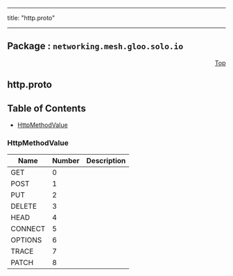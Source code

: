 
---

title: "http.proto"

---

## Package : `networking.mesh.gloo.solo.io`



<a name="top"></a>

<a name="API Reference for http.proto"></a>
<p align="right"><a href="#top">Top</a></p>

## http.proto


## Table of Contents

  - [HttpMethodValue](#networking.mesh.gloo.solo.io.HttpMethodValue)





 <!-- end messages -->


<a name="networking.mesh.gloo.solo.io.HttpMethodValue"></a>

### HttpMethodValue


| Name | Number | Description |
| ---- | ------ | ----------- |
| GET | 0 |  |
| POST | 1 |  |
| PUT | 2 |  |
| DELETE | 3 |  |
| HEAD | 4 |  |
| CONNECT | 5 |  |
| OPTIONS | 6 |  |
| TRACE | 7 |  |
| PATCH | 8 |  |


 <!-- end enums -->

 <!-- end HasExtensions -->

 <!-- end services -->

